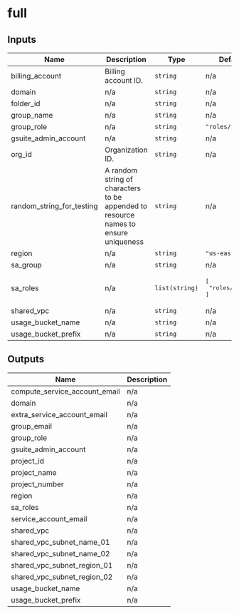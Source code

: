 # full

<!-- BEGINNING OF PRE-COMMIT-TERRAFORM DOCS HOOK -->
## Inputs

| Name | Description | Type | Default | Required |
|------|-------------|------|---------|:--------:|
| billing\_account | Billing account ID. | `string` | n/a | yes |
| domain | n/a | `string` | n/a | yes |
| folder\_id | n/a | `string` | n/a | yes |
| group\_name | n/a | `string` | n/a | yes |
| group\_role | n/a | `string` | `"roles/viewer"` | no |
| gsuite\_admin\_account | n/a | `string` | n/a | yes |
| org\_id | Organization ID. | `string` | n/a | yes |
| random\_string\_for\_testing | A random string of characters to be appended to resource names to ensure uniqueness | `string` | n/a | yes |
| region | n/a | `string` | `"us-east4"` | no |
| sa\_group | n/a | `string` | n/a | yes |
| sa\_roles | n/a | `list(string)` | <pre>[<br>  "roles/editor"<br>]</pre> | no |
| shared\_vpc | n/a | `string` | n/a | yes |
| usage\_bucket\_name | n/a | `string` | n/a | yes |
| usage\_bucket\_prefix | n/a | `string` | n/a | yes |

## Outputs

| Name | Description |
|------|-------------|
| compute\_service\_account\_email | n/a |
| domain | n/a |
| extra\_service\_account\_email | n/a |
| group\_email | n/a |
| group\_role | n/a |
| gsuite\_admin\_account | n/a |
| project\_id | n/a |
| project\_name | n/a |
| project\_number | n/a |
| region | n/a |
| sa\_roles | n/a |
| service\_account\_email | n/a |
| shared\_vpc | n/a |
| shared\_vpc\_subnet\_name\_01 | n/a |
| shared\_vpc\_subnet\_name\_02 | n/a |
| shared\_vpc\_subnet\_region\_01 | n/a |
| shared\_vpc\_subnet\_region\_02 | n/a |
| usage\_bucket\_name | n/a |
| usage\_bucket\_prefix | n/a |

<!-- END OF PRE-COMMIT-TERRAFORM DOCS HOOK -->
